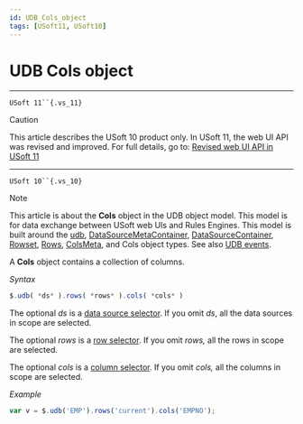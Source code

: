 ```yaml
---
id: UDB_Cols_object
tags: [USoft11, USoft10]
---
```

# UDB Cols object



----

`USoft 11``{.vs_11}`

> [!CAUTION]
> This article describes the USoft 10 product only.
> In USoft 11, the web UI API was revised and improved. For full details, go to:
> [Revised web UI API in USoft 11](/docs/Web_and_app_UIs/UDB_udb/Revised_web_UI_API_in_USoft_11.md)

----

`USoft 10``{.vs_10}`

> [!NOTE]
> This article is about the **Cols** object in the UDB object model. This model is for data exchange between USoft web UIs and Rules Engines.
> This model is built around the [udb](/docs/Web_and_app_UIs/UDB_udb), [DataSourceMetaContainer](/docs/Web_and_app_UIs/UDB_DataSourceMetaContainer), [DataSourceContainer](/docs/Web_and_app_UIs/UDB_DataSourceContainer), [Rowset](/docs/Web_and_app_UIs/UDB_Rowset), [Rows](/docs/Web_and_app_UIs/UDB_Rows), [ColsMeta](/docs/Web_and_app_UIs/UDB_ColsMeta), and Cols object types. See also [UDB events](/docs/Web_and_app_UIs/UDB_Events).

A **Cols** object contains a collection of columns.

*Syntax*

```js
$.udb( *ds* ).rows( *rows* ).cols( *cols* )
```

The optional *ds* is a [data source selector](/docs/Web_and_app_UIs/UDB_DataSourceMetaContainer/UDB_DataSourceMetaContainer_object.md). If you omit *ds*, all the data sources in scope are selected.

The optional *rows* is a [row selector](/docs/Web_and_app_UIs/UDB_DataSourceContainer/udbdsrows.md). If you omit *rows,* all the rows in scope are selected.

The optional *cols* is a [column selector](/docs/Web_and_app_UIs/UDB_ColsMeta/UDB_ColsMeta_object.md). If you omit *cols,* all the columns in scope are selected.

*Example*

```js
var v = $.udb('EMP').rows('current').cols('EMPNO');
```

 
